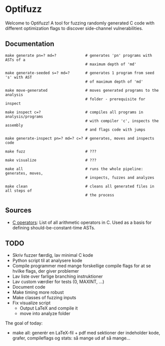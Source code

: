 # Optifuzz
Welcome to Optifuzz! A tool for fuzzing randomly generated C code with different optimization flags to discover side-channel vulnerabilities.

## Documentation
```
make generate pn=? md=?             # generates 'pn' programs with ASTs of a 
                                    # maximum depth of 'md'

make generate-seeded s=? md=?       # generates 1 program from seed 's' with AST
                                    # of maximum depth of 'md'

make move-generated                 # moves generated programs to the analysis
                                    # folder - prerequisite for inspect

make inspect c=?                    # compiles all programs in analysis/programs
                                    # with compiler 'c', inspects the assembly 
                                    # and flags code with jumps

make generate-inspect pn=? md=? c=? # generates, moves and inspects code

make fuzz                           # ???

make visualize                      # ???

make all                            # runs the whole pipeline: generates, moves,
                                    # inspects, fuzzes and analyzes

make clean                          # cleans all generated files in all steps of
                                    # the process
```

## Sources
- [C operators](https://devdocs.io/c/language/operator_arithmetic): List of all arithmetic operators in C. Used as a basis for defining should-be-constant-time ASTs.

## TODO
- Skriv fuzzer færdig, lav minimal C kode
- Python script til at analysere kode
- Compile programmer med mange forskellige compile flags for at se hvilke flags, der giver problemer
- Lav liste over farlige branching instruktioner
- Lav custom værdier for tests (0, MAXINT, ...)
- Document code
- Make timing more robust
- Make classes of fuzzing inputs
- Fix visualize script
  - Output LaTeX and compile it
  - move into analyze folder

The goal of today:
  - make all: generér en LaTeX-fil + pdf med sektioner der indeholder kode, grafer, compileflags og stats: så mange ud af så mange...
